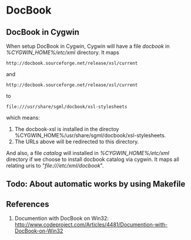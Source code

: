 # DocBook #



## DocBook in Cygwin ##

When setup DocBook in Cygwin, Cygwin will have a file *docbook* in *%CYGWIN_HOME%/etc/xml* directory.
 It maps 

    http://docbook.sourceforge.net/release/xsl/current

 and

    http://docbook.sourceforge.net/release/xsl/current

 to

    file:///usr/share/sgml/docbook/xsl-stylesheets

 which means:

1. The docbook-xsl is installed in the directoy %CYGWIN_HOME%/usr/share/sgml/docbook/xsl-stylesheets.
2. The URLs above will be redirected to this directory.

And also, a file *catalog* will installed in *%CYGWIN_HOME%/etc/xml* directory if we choose to install docbook catalog via cygwin.
 It maps all relating uris to "*file:///etc/xml/docbook*".

## Todo: About automatic works by using Makefile ##

## References ##

1. Documention with DocBook on Win32: <http://www.codeproject.com/Articles/4481/Documention-with-DocBook-on-Win32>

